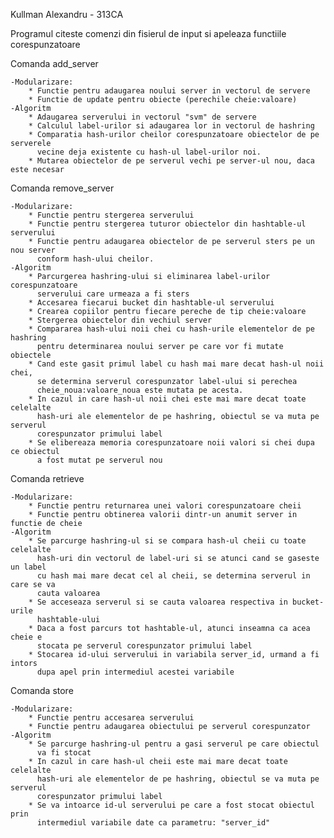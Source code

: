 Kullman Alexandru - 313CA

Programul citeste comenzi din fisierul de input si apeleaza functiile
corespunzatoare

Comanda add_server

	-Modularizare:
		* Functie pentru adaugarea noului server in vectorul de servere
		* Functie de update pentru obiecte (perechile cheie:valoare)
	-Algoritm
		* Adaugarea serverului in vectorul "svm" de servere
		* Calculul label-urilor si adaugarea lor in vectorul de hashring
		* Comparatia hash-urilor cheilor corespunzatoare obiectelor de pe serverele
		  vecine deja existente cu hash-ul label-urilor noi.
		* Mutarea obiectelor de pe serverul vechi pe server-ul nou, daca este necesar

Comanda remove_server

	-Modularizare:
		* Functie pentru stergerea serverului
		* Functie pentru stergerea tuturor obiectelor din hashtable-ul serverului
		* Functie pentru adaugarea obiectelor de pe serverul sters pe un nou server
		  conform hash-ului cheilor.
	-Algoritm
		* Parcurgerea hashring-ului si eliminarea label-urilor corespunzatoare
		  serverului care urmeaza a fi sters
		* Accesarea fiecarui bucket din hashtable-ul serverului
		* Crearea copiilor pentru fiecare pereche de tip cheie:valoare
		* Stergerea obiectelor din vechiul server
		* Compararea hash-ului noii chei cu hash-urile elementelor de pe hashring
		  pentru determinarea noului server pe care vor fi mutate obiectele
		* Cand este gasit primul label cu hash mai mare decat hash-ul noii chei,
		  se determina serverul corespunzator label-ului si perechea
		  cheie_noua:valoare_noua este mutata pe acesta.
		* In cazul in care hash-ul noii chei este mai mare decat toate celelalte
		  hash-uri ale elementelor de pe hashring, obiectul se va muta pe serverul
		  corespunzator primului label
		* Se elibereaza memoria corespunzatoare noii valori si chei dupa ce obiectul
		  a fost mutat pe serverul nou
Comanda retrieve

	-Modularizare:
		* Functie pentru returnarea unei valori corespunzatoare cheii
		* Functie pentru obtinerea valorii dintr-un anumit server in functie de cheie
	-Algoritm
		* Se parcurge hashring-ul si se compara hash-ul cheii cu toate celelalte
		  hash-uri din vectorul de label-uri si se atunci cand se gaseste un label
		  cu hash mai mare decat cel al cheii, se determina serverul in care se va
		  cauta valoarea
		* Se acceseaza serverul si se cauta valoarea respectiva in bucket-urile
		  hashtable-ului
		* Daca a fost parcurs tot hashtable-ul, atunci inseamna ca acea cheie e
		  stocata pe serverul corespunzator primului label
		* Stocarea id-ului serverului in variabila server_id, urmand a fi intors
		  dupa apel prin intermediul acestei variabile
Comanda store

	-Modularizare:
		* Functie pentru accesarea serverului
		* Functie pentru adaugarea obiectului pe serverul corespunzator
	-Algoritm
		* Se parcurge hashring-ul pentru a gasi serverul pe care obiectul
		  va fi stocat
		* In cazul in care hash-ul cheii este mai mare decat toate celelalte
		  hash-uri ale elementelor de pe hashring, obiectul se va muta pe serverul
		  corespunzator primului label
		* Se va intoarce id-ul serverului pe care a fost stocat obiectul prin
		  intermediul variabile date ca parametru: "server_id"
